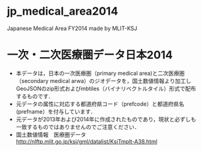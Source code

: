 # jp_medical_area2014
Japanese Medical Area FY2014 made by MLIT-KSJ

# 一次・二次医療圏データ日本2014
* 本データは，日本の一次医療圏（primary medical area)と二次医療圏（secondary medical arwa）のジオデータを，国土数値情報より加工しGeoJSONのzip形式およびmbtiles（バイナリベクトルタイル）形式で配布するものです．
* 元データの属性に対応する都道府県コード（prefcode）と都道府県名(prefname）を付与しています．
* 元データが2013年および2014年に作成されたものであり，現状と必ずしも一致するものではありませんのでご注意ください．
* 国土数値情報　医療圏データ　http://nlftp.mlit.go.jp/ksj/gml/datalist/KsjTmplt-A38.html
